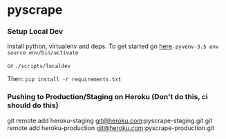 # pyscrape

### Setup Local Dev
Install python, virtualenv and deps. To get started go [here](https://realpython.com/blog/python/flask-by-example-part-1-project-setup).
`pyvenv-3.5 env`
`source env/bin/activate`

or `./scripts/localdev`

Then: `pip install -r requirements.txt`

### Pushing to Production/Staging on Heroku (Don't do this, ci should do this)
git remote add heroku-staging git@heroku.com:pyscrape-staging.git
git remote add heroku-production git@heroku.com:pyscrape-production.git
